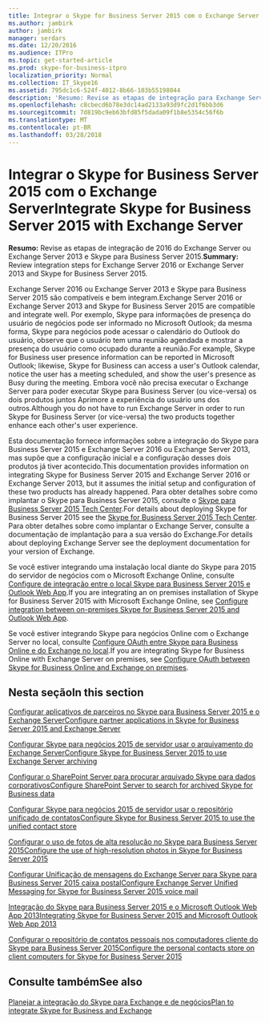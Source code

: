 ```yaml
---
title: Integrar o Skype for Business Server 2015 com o Exchange Server
ms.author: jambirk
author: jambirk
manager: serdars
ms.date: 12/20/2016
ms.audience: ITPro
ms.topic: get-started-article
ms.prod: skype-for-business-itpro
localization_priority: Normal
ms.collection: IT_Skype16
ms.assetid: 795dc1c6-524f-4012-8b66-103b55198044
description: 'Resumo: Revise as etapas de integração para Exchange Server 2016 ou Exchange Server 2013 e Skype para Business Server 2015.'
ms.openlocfilehash: c8cbecd6b78e3dc14ad2133a93d9fc2d1f6bb3d6
ms.sourcegitcommit: 7d819bc9eb63bfd85f5dada09f1b8e5354c56f6b
ms.translationtype: MT
ms.contentlocale: pt-BR
ms.lasthandoff: 03/28/2018
---
```

# <a name="integrate-skype-for-business-server-2015-with-exchange-server"></a><span data-ttu-id="82f00-103">Integrar o Skype for Business Server 2015 com o Exchange Server</span><span class="sxs-lookup"><span data-stu-id="82f00-103">Integrate Skype for Business Server 2015 with Exchange Server</span></span>
 
<span data-ttu-id="82f00-104">**Resumo:** Revise as etapas de integração de 2016 do Exchange Server ou Exchange Server 2013 e Skype para Business Server 2015.</span><span class="sxs-lookup"><span data-stu-id="82f00-104">**Summary:** Review integration steps for Exchange Server 2016 or Exchange Server 2013 and Skype for Business Server 2015.</span></span>
  
<span data-ttu-id="82f00-105">Exchange Server 2016 ou Exchange Server 2013 e Skype para Business Server 2015 são compatíveis e bem integram.</span><span class="sxs-lookup"><span data-stu-id="82f00-105">Exchange Server 2016 or Exchange Server 2013 and Skype for Business Server 2015 are compatible and integrate well.</span></span> <span data-ttu-id="82f00-106">Por exemplo, Skype para informações de presença do usuário de negócios pode ser informado no Microsoft Outlook; da mesma forma, Skype para negócios pode acessar o calendário do Outlook do usuário, observe que o usuário tem uma reunião agendada e mostrar a presença do usuário como ocupado durante a reunião.</span><span class="sxs-lookup"><span data-stu-id="82f00-106">For example, Skype for Business user presence information can be reported in Microsoft Outlook; likewise, Skype for Business can access a user's Outlook calendar, notice the user has a meeting scheduled, and show the user's presence as Busy during the meeting.</span></span> <span data-ttu-id="82f00-107">Embora você não precisa executar o Exchange Server para poder executar Skype para Business Server (ou vice-versa) os dois produtos juntos Aprimore a experiência do usuário uns dos outros.</span><span class="sxs-lookup"><span data-stu-id="82f00-107">Although you do not have to run Exchange Server in order to run Skype for Business Server (or vice-versa) the two products together enhance each other's user experience.</span></span>
  
<span data-ttu-id="82f00-108">Esta documentação fornece informações sobre a integração do Skype para Business Server 2015 e Exchange Server 2016 ou Exchange Server 2013, mas supõe que a configuração inicial e a configuração desses dois produtos já tiver acontecido.</span><span class="sxs-lookup"><span data-stu-id="82f00-108">This documentation provides information on integrating Skype for Business Server 2015 and Exchange Server 2016 or Exchange Server 2013, but it assumes the initial setup and configuration of these two products has already happened.</span></span> <span data-ttu-id="82f00-109">Para obter detalhes sobre como implantar o Skype para Business Server 2015, consulte o [Skype para Business Server 2015 Tech Center](https://go.microsoft.com/fwlink/p/?LinkId=246127).</span><span class="sxs-lookup"><span data-stu-id="82f00-109">For details about deploying Skype for Business Server 2015 see the [Skype for Business Server 2015 Tech Center](https://go.microsoft.com/fwlink/p/?LinkId=246127).</span></span> <span data-ttu-id="82f00-110">Para obter detalhes sobre como implantar o Exchange Server, consulte a documentação de implantação para a sua versão do Exchange.</span><span class="sxs-lookup"><span data-stu-id="82f00-110">For details about deploying Exchange Server see the deployment documentation for your version of Exchange.</span></span>
  
<span data-ttu-id="82f00-111">Se você estiver integrando uma instalação local diante do Skype para 2015 do servidor de negócios com o Microsoft Exchange Online, consulte [Configure de integração entre o local Skype para Business Server 2015 e Outlook Web App](outlook-web-app.md).</span><span class="sxs-lookup"><span data-stu-id="82f00-111">If you are integrating an on premises installation of Skype for Business Server 2015 with Microsoft Exchange Online, see [Configure integration between on-premises Skype for Business Server 2015 and Outlook Web App](outlook-web-app.md).</span></span>
  
<span data-ttu-id="82f00-112">Se você estiver integrando Skype para negócios Online com o Exchange Server no local, consulte [Configure OAuth entre Skype para Business Online e do Exchange no local](oauth-with-online-and-on-premises.md).</span><span class="sxs-lookup"><span data-stu-id="82f00-112">If you are integrating Skype for Business Online with Exchange Server on premises, see [Configure OAuth between Skype for Business Online and Exchange on premises](oauth-with-online-and-on-premises.md).</span></span>
  
## <a name="in-this-section"></a><span data-ttu-id="82f00-113">Nesta seção</span><span class="sxs-lookup"><span data-stu-id="82f00-113">In this section</span></span>

[<span data-ttu-id="82f00-114">Configurar aplicativos de parceiros no Skype para Business Server 2015 e o Exchange Server</span><span class="sxs-lookup"><span data-stu-id="82f00-114">Configure partner applications in Skype for Business Server 2015 and Exchange Server</span></span>](configure-partner-applications.md)
  
[<span data-ttu-id="82f00-115">Configurar Skype para negócios 2015 de servidor usar o arquivamento do Exchange Server</span><span class="sxs-lookup"><span data-stu-id="82f00-115">Configure Skype for Business Server 2015 to use Exchange Server archiving</span></span>](use-exchange-archiving.md)
  
[<span data-ttu-id="82f00-116">Configurar o SharePoint Server para procurar arquivado Skype para dados corporativos</span><span class="sxs-lookup"><span data-stu-id="82f00-116">Configure SharePoint Server to search for archived Skype for Business data</span></span>](sharepoint-to-search-for-archived-data.md)
  
[<span data-ttu-id="82f00-117">Configurar Skype para negócios 2015 de servidor usar o repositório unificado de contatos</span><span class="sxs-lookup"><span data-stu-id="82f00-117">Configure Skype for Business Server 2015 to use the unified contact store</span></span>](use-the-unified-contact-store.md)
  
[<span data-ttu-id="82f00-118">Configurar o uso de fotos de alta resolução no Skype para Business Server 2015</span><span class="sxs-lookup"><span data-stu-id="82f00-118">Configure the use of high-resolution photos in Skype for Business Server 2015</span></span>](high-resolution-photos.md)
  
[<span data-ttu-id="82f00-119">Configurar Unificação de mensagens do Exchange Server para Skype para Business Server 2015 caixa postal</span><span class="sxs-lookup"><span data-stu-id="82f00-119">Configure Exchange Server Unified Messaging for Skype for Business Server 2015 voice mail</span></span>](exchangeunified-messaging-for-voice-mail.md)
  
[<span data-ttu-id="82f00-120">Integração do Skype para Business Server 2015 e o Microsoft Outlook Web App 2013</span><span class="sxs-lookup"><span data-stu-id="82f00-120">Integrating Skype for Business Server 2015 and Microsoft Outlook Web App 2013</span></span>](http://technet.microsoft.com/library/513d4cc7-aa87-4f68-b99d-d58b63bdf242.aspx)
  
[<span data-ttu-id="82f00-121">Configurar o repositório de contatos pessoais nos computadores cliente do Skype para Business Server 2015</span><span class="sxs-lookup"><span data-stu-id="82f00-121">Configure the personal contacts store on client computers for Skype for Business Server 2015</span></span>](personal-contacts-store.md)
  
## <a name="see-also"></a><span data-ttu-id="82f00-122">Consulte também</span><span class="sxs-lookup"><span data-stu-id="82f00-122">See also</span></span>

#### 

[<span data-ttu-id="82f00-123">Planejar a integração do Skype para Exchange e de negócios</span><span class="sxs-lookup"><span data-stu-id="82f00-123">Plan to integrate Skype for Business and Exchange</span></span>](../../plan-your-deployment/integrate-with-exchange/integrate-with-exchange.md)

